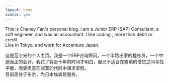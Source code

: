 ```yaml
---
layout: home
avatar: yes
---
```


This is Cheney Fan's personal blog. I am a Junior ERP (SAP) Consultant, a soft engineer, and was an accountant. I like coding , more than debit or credit.<br/>
Live in Tokyo, and work for Accenture Japan.

这是范宇光的个人主页。我是一个ERP咨询顾问，一个半路出家的程序员，一个中途而止的会计。我花了将近十年的时间才明白，自己不适合在繁琐的借贷之间寻找平衡，而更愿意在寂寞的代码中谋求安慰。
<br>
目前居住于东京，为日本埃森哲服务。